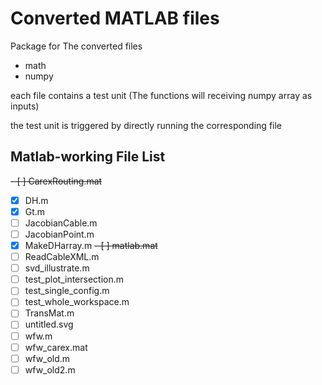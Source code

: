 # Converted MATLAB files

Package for The converted files
  
 - math
 - numpy
  
each file contains a test unit (The functions will receiving numpy array as inputs)

the test unit is triggered by directly running the corresponding file


## Matlab-working File List
  ~~- [ ] CarexRouting.mat~~
  - [x] DH.m
  - [x] Gt.m
  - [ ] JacobianCable.m
  - [ ] JacobianPoint.m
  - [x] MakeDHarray.m
  ~~- [ ] matlab.mat~~
  - [ ] ReadCableXML.m
  - [ ] svd_illustrate.m
  - [ ] test_plot_intersection.m
  - [ ] test_single_config.m
  - [ ] test_whole_workspace.m
  - [ ] TransMat.m
  - [ ] untitled.svg
  - [ ] wfw.m
  - [ ] wfw_carex.mat
  - [ ] wfw_old.m
  - [ ] wfw_old2.m
